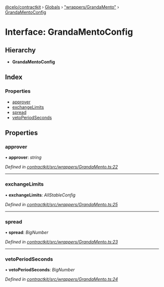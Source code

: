 [@celo/contractkit](../README.md) › [Globals](../globals.md) › ["wrappers/GrandaMento"](../modules/_wrappers_grandamento_.md) › [GrandaMentoConfig](_wrappers_grandamento_.grandamentoconfig.md)

# Interface: GrandaMentoConfig

## Hierarchy

* **GrandaMentoConfig**

## Index

### Properties

* [approver](_wrappers_grandamento_.grandamentoconfig.md#approver)
* [exchangeLimits](_wrappers_grandamento_.grandamentoconfig.md#exchangelimits)
* [spread](_wrappers_grandamento_.grandamentoconfig.md#spread)
* [vetoPeriodSeconds](_wrappers_grandamento_.grandamentoconfig.md#vetoperiodseconds)

## Properties

###  approver

• **approver**: *string*

*Defined in [contractkit/src/wrappers/GrandaMento.ts:22](https://github.com/celo-org/celo-monorepo/blob/master/packages/sdk/contractkit/src/wrappers/GrandaMento.ts#L22)*

___

###  exchangeLimits

• **exchangeLimits**: *AllStableConfig*

*Defined in [contractkit/src/wrappers/GrandaMento.ts:25](https://github.com/celo-org/celo-monorepo/blob/master/packages/sdk/contractkit/src/wrappers/GrandaMento.ts#L25)*

___

###  spread

• **spread**: *BigNumber*

*Defined in [contractkit/src/wrappers/GrandaMento.ts:23](https://github.com/celo-org/celo-monorepo/blob/master/packages/sdk/contractkit/src/wrappers/GrandaMento.ts#L23)*

___

###  vetoPeriodSeconds

• **vetoPeriodSeconds**: *BigNumber*

*Defined in [contractkit/src/wrappers/GrandaMento.ts:24](https://github.com/celo-org/celo-monorepo/blob/master/packages/sdk/contractkit/src/wrappers/GrandaMento.ts#L24)*
